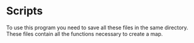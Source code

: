 # Scripts

To use this program you need to save all these files in the same directory. 
These files contain all the functions necessary to create a map. 
